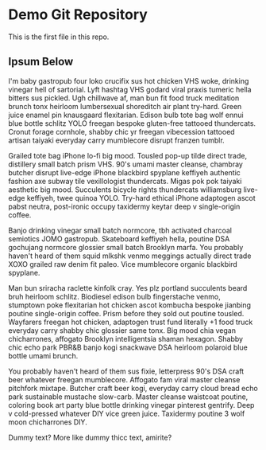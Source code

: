 # Demo Git Repository

This is the first file in this repo.

## Ipsum Below

I'm baby gastropub four loko crucifix sus hot chicken VHS woke, drinking vinegar hell of sartorial. Lyft hashtag VHS godard viral praxis tumeric hella bitters sus pickled. Ugh chillwave af, man bun fit food truck meditation brunch tonx heirloom lumbersexual shoreditch air plant try-hard. Green juice enamel pin knausgaard flexitarian. Edison bulb tote bag wolf ennui blue bottle schlitz YOLO freegan bespoke gluten-free tattooed thundercats. Cronut forage cornhole, shabby chic yr freegan vibecession tattooed artisan taiyaki everyday carry mumblecore disrupt franzen tumblr.

Grailed tote bag iPhone lo-fi big mood. Tousled pop-up tilde direct trade, distillery small batch prism VHS. 90's umami master cleanse, chambray butcher disrupt live-edge iPhone blackbird spyplane keffiyeh authentic fashion axe subway tile vexillologist thundercats. Migas pok pok taiyaki aesthetic big mood. Succulents bicycle rights thundercats williamsburg live-edge keffiyeh, twee quinoa YOLO. Try-hard ethical iPhone adaptogen ascot pabst neutra, post-ironic occupy taxidermy keytar deep v single-origin coffee.

Banjo drinking vinegar small batch normcore, tbh activated charcoal semiotics JOMO gastropub. Skateboard keffiyeh hella, poutine DSA gochujang normcore glossier small batch Brooklyn marfa. You probably haven't heard of them squid mlkshk venmo meggings actually direct trade XOXO grailed raw denim fit paleo. Vice mumblecore organic blackbird spyplane.

Man bun sriracha raclette kinfolk cray. Yes plz portland succulents beard bruh heirloom schlitz. Biodiesel edison bulb fingerstache venmo, stumptown poke flexitarian hot chicken ascot kombucha bespoke jianbing poutine single-origin coffee. Prism before they sold out poutine tousled. Wayfarers freegan hot chicken, adaptogen trust fund literally +1 food truck everyday carry shabby chic glossier same tonx. Big mood chia vegan chicharrones, affogato Brooklyn intelligentsia shaman hexagon. Shabby chic echo park PBR&B banjo kogi snackwave DSA heirloom polaroid blue bottle umami brunch.

You probably haven't heard of them sus fixie, letterpress 90's DSA craft beer whatever freegan mumblecore. Affogato fam viral master cleanse pitchfork mixtape. Butcher craft beer kogi, everyday carry cloud bread echo park sustainable mustache slow-carb. Master cleanse waistcoat poutine, coloring book art party blue bottle drinking vinegar pinterest gentrify. Deep v cold-pressed whatever DIY vice green juice. Taxidermy poutine 3 wolf moon chicharrones DIY.

Dummy text? More like dummy thicc text, amirite?